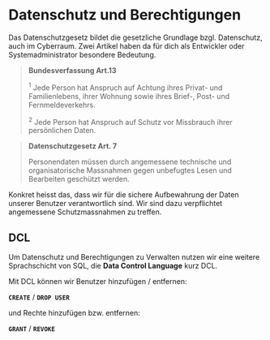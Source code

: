 # Datenschutz und Berechtigungen

Das Datenschutzgesetz bildet die gesetzliche Grundlage bzgl. Datenschutz, auch im Cyberraum. Zwei Artikel haben da für dich als Entwickler oder Systemadministrator besondere Bedeutung.

> **Bundesverfassung Art.13**
> 
> <sup>1</sup> Jede Person hat Anspruch auf Achtung ihres Privat-
> und Familienlebens, ihrer Wohnung sowie ihres Brief-, Post- und Fernmeldeverkehrs.
>
> <sup>2</sup> Jede Person hat Anspruch auf Schutz vor Missbrauch ihrer persönlichen Daten.

> **Datenschutzgesetz Art. 7**
> 
> Personendaten müssen durch angemessene technische
und organisatorische Massnahmen gegen unbefugtes Lesen und Bearbeiten geschützt werden.

Konkret heisst das, dass wir für die sichere Aufbewahrung der Daten unserer Benutzer verantwortlich sind. Wir sind dazu verpflichtet angemessene Schutzmassnahmen zu treffen.

## DCL

Um Datenschutz und Berechtigungen zu Verwalten nutzen wir eine weitere Sprachschicht von SQL, die **Data Control Language** kurz DCL.

Mit DCL können wir Benutzer hinzufügen / entfernen:

**`CREATE`** / **`DROP USER`**

und Rechte hinzufügen bzw. entfernen:

**`GRANT`** / **`REVOKE`**